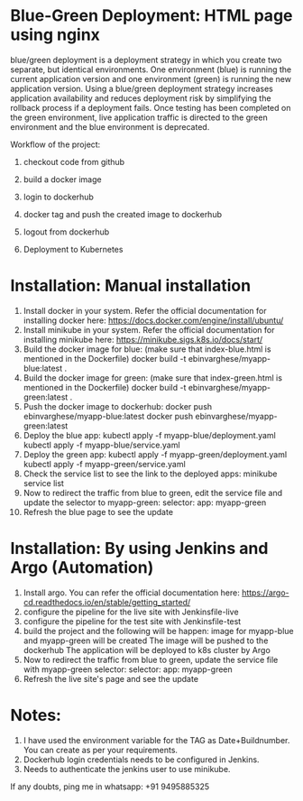 # Blue-Green Deployment: HTML page using nginx
blue/green deployment is a deployment strategy in which you create two separate, but identical environments. One environment (blue) is running the current application version and one environment (green) is running the new application version. Using a blue/green deployment strategy increases application availability and reduces deployment risk by simplifying the rollback process if a deployment fails. Once testing has been completed on the green environment, live application traffic is directed to the green environment and the blue environment is deprecated.

Workflow of the project:<br>

1. checkout code from github<br>

2. build a docker image<br>

3. login to dockerhub<br>

4. docker tag and push the created image to dockerhub<br>

5. logout from dockerhub<br>

6. Deployment to Kubernetes<br>

# Installation: Manual installation

1. Install docker in your system. Refer the official documentation for installing docker here: https://docs.docker.com/engine/install/ubuntu/
2. Install minikube in your system. Refer the official documentation for installing minikube here: https://minikube.sigs.k8s.io/docs/start/
3. Build the docker image for blue: (make sure that index-blue.html is mentioned in the Dockerfile)
     docker build -t ebinvarghese/myapp-blue:latest .
4. Build the docker image for green: (make sure that index-green.html is mentioned in the Dockerfile)
     docker build -t ebinvarghese/myapp-green:latest .
5. Push the docker image to dockerhub:
     docker push ebinvarghese/myapp-blue:latest
     docker push ebinvarghese/myapp-green:latest
6. Deploy the blue app:
     kubectl apply -f myapp-blue/deployment.yaml
     kubectl apply -f myapp-blue/service.yaml
7. Deploy the green app:
     kubectl apply -f myapp-green/deployment.yaml
     kubectl apply -f myapp-green/service.yaml
8. Check the service list to see the link to the deployed apps:
     minikube service list
9. Now to redirect the traffic from blue to green, edit the service file and update the selector to myapp-green:
     selector:
       app: myapp-green
10. Refresh the blue page to see the update

# Installation: By using Jenkins and Argo (Automation)

1. Install argo. You can refer the official documentation here: https://argo-cd.readthedocs.io/en/stable/getting_started/
2. configure the pipeline for the live site with Jenkinsfile-live
3. configure the pipeline for the test site with Jenkinsfile-test
4. build the project and the following will be happen:
      image for myapp-blue and myapp-green will be created
      The image will be pushed to the dockerhub
      The application will be deployed to k8s cluster by Argo
5. Now to redirect the traffic from blue to green, update the service file with myapp-green selector:
     selector:
       app: myapp-green
6. Refresh the live site's page and see the update

# Notes:

1. I have used the environment variable for the TAG as Date+Buildnumber. You can create as per your requirements.
2. Dockerhub login credentials needs to be configured in Jenkins.
3. Needs to authenticate the jenkins user to use minikube.


If any doubts, ping me in whatsapp: +91 9495885325

